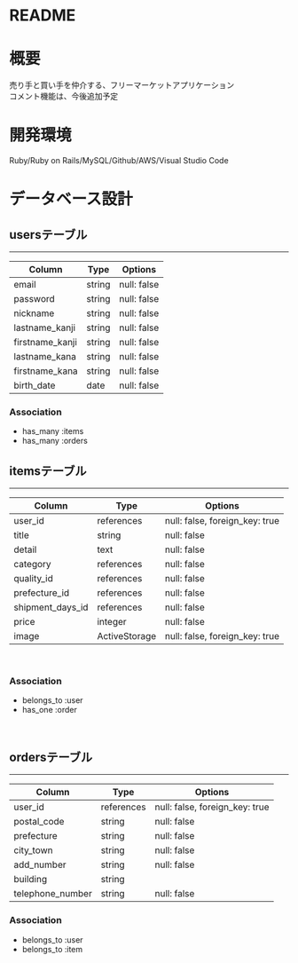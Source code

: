 # README

# 概要
売り手と買い手を仲介する、フリーマーケットアプリケーション  
コメント機能は、今後追加予定 
  
# 開発環境
  Ruby/Ruby on Rails/MySQL/Github/AWS/Visual Studio Code
    
    
# データベース設計
## usersテーブル
-----
| Column             | Type     | Options     |
| ------------------ | ------   | ----------- |
| email              | string   | null: false |
| password           | string   | null: false |
| nickname           | string   | null: false |
| lastname_kanji     | string   | null: false |
| firstname_kanji    | string   | null: false |
| lastname_kana      | string   | null: false |
| firstname_kana     | string   | null: false |
| birth_date         | date     | null: false | 

### Association
- has_many :items
- has_many :orders


## itemsテーブル
-----
| Column            | Type           | Options                         |
| ----------------- | -------------- | ------------------------------- |
| user_id           | references     | null: false, foreign_key: true  |
| title             | string         | null: false                     |
| detail            | text           | null: false                     |
| category          | references     | null: false                     |
| quality_id        | references     | null: false                     |
| prefecture_id     | references     | null: false                     |
| shipment_days_id  | references     | null: false                     |
| price             | integer        | null: false                     |
| image             | ActiveStorage  | null: false, foreign_key: true  | 
​
### Association
- belongs_to :user
- has_one :order

​ 

## ordersテーブル
-----
| Column             | Type       | Options     |
| ------------------ | ---------  | ----------- |
| user_id            | references | null: false, foreign_key: true |
| postal_code        | string     | null: false |
| prefecture         | string     | null: false |
| city_town          | string     | null: false |
| add_number         | string     | null: false |
| building           | string     |             |
| telephone_number   | string     | null: false |

### Association
- belongs_to :user
- belongs_to :item
​